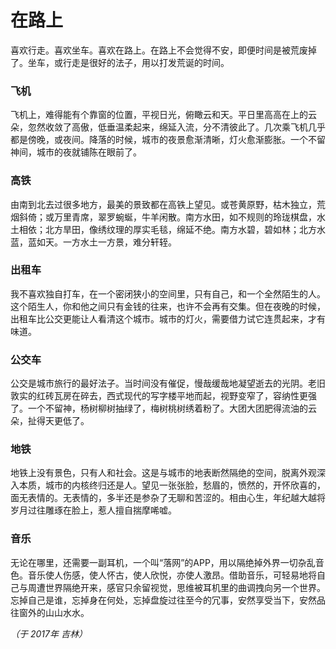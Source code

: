 # 在路上

喜欢行走。喜欢坐车。喜欢在路上。在路上不会觉得不安，即便时间是被荒废掉了。坐车，或行走是很好的法子，用以打发荒诞的时间。

### 飞机

飞机上，难得能有个靠窗的位置，平视日光，俯瞰云和天。平日里高高在上的云朵，忽然收敛了高傲，低垂温柔起来，绵延入流，分不清彼此了。几次乘飞机几乎都是傍晚，或夜间。降落的时候，城市的夜景愈渐清晰，灯火愈渐膨胀。一个不留神间，城市的夜就铺陈在眼前了。

### 高铁

由南到北去过很多地方，最美的景致都在高铁上望见。或苍黄原野，枯木独立，荒烟斜倚；或万里青席，翠罗蜿蜒，牛羊闲散。南方水田，如不规则的玲珑棋盘，水土相依；北方旱田，像绣纹理的厚实毛毯，绵延不绝。南方水碧，碧如林；北方水蓝，蓝如天。一方水土一方景，难分轩轾。

### 出租车

我不喜欢独自打车，在一个密闭狭小的空间里，只有自己，和一个全然陌生的人。这个陌生人，你和他之间只有金钱的往来，也许不会再有交集。但在夜晚的时候，出租车比公交更能让人看清这个城市。城市的灯火，需要借力试它连贯起来，才有味道。

### 公交车

公交是城市旅行的最好法子。当时间没有催促，慢哉缓哉地凝望逝去的光阴。老旧敦实的红砖瓦房在碎去，西式现代的写字楼平地而起，视野变窄了，容纳性更强了。一个不留神，杨树柳树抽绿了，梅树桃树绣着粉了。大团大团肥得流油的云朵，扯得天更低了。

### 地铁

地铁上没有景色，只有人和社会。这是与城市的地表断然隔绝的空间，脱离外观深入本质，城市的内核终归还是人。望见一张张脸，愁眉的，愤然的，开怀欣喜的，面无表情的。无表情的，多半还是参杂了无聊和苦涩的。相由心生，年纪越大越将岁月过往雕琢在脸上，惹人擅自揣摩唏嘘。

### 音乐

无论在哪里，还需要一副耳机，一个叫“落网”的APP，用以隔绝掉外界一切杂乱音色。音乐使人伤感，使人怀古，使人欣悦，亦使人激昂。借助音乐，可轻易地将自己与周遭世界隔绝开来，感官只余留视觉，思维被耳机里的曲调拽向另一个世界。忘掉自己是谁，忘掉身在何处，忘掉盘旋过往至今的冗事，安然享受当下，安然品往窗外的山山水水。

*（于 2017年 吉林）*